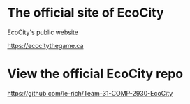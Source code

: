 # The official site of EcoCity
EcoCity's public website

https://ecocitythegame.ca

# View the official EcoCity repo
https://github.com/le-rich/Team-31-COMP-2930-EcoCity
